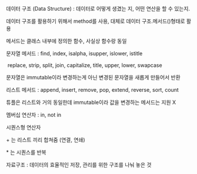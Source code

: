 데이터 구조 (Data Structure) : 데이터로 어떻게 생겼는 지, 어떤 연산을 할 수 있는지.

데이터 구조를 활용하기 위해서 method를 사용, 대체로 데이터 구조.메서드()형태로 활용

메서드는 클래스 내부에 정의한 함수, 사실상 함수랑 동일



문자열 메서드 : find, index, isalpha, isupper, islower, istitle

​						   replace, strip, split, join, capitalize, title, upper, lower, swapcase

문자열은 immutable이라 변경하는게 아닌 변경된 문자열을 새롭게 만들어서 반환



리스트 메서드 : append, insert, remove, pop, extend, reverse, sort, count



튜플은 리스트와 거의 동일한데 immutable이라 값을 변경하는 메서드는 지원 X



멤버십 연산자 : in, not in 



시퀀스형 연산자

\+ 는 리스트 끼리 합쳐줌 (연결, 연쇄)

\* 는 시퀀스를 반복



자료구조 : 데이터의 효율적인 저장, 관리를 위한 구조를 나눠 놓은 것

